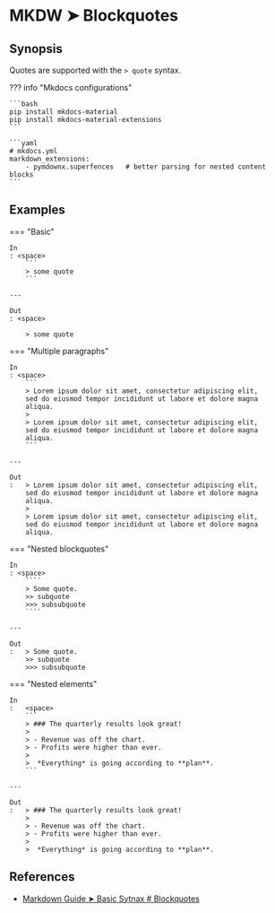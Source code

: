 # MKDW ➤ Blockquotes

## Synopsis

Quotes are supported with the `> quote` syntax.

??? info "Mkdocs configurations"

    ```bash
    pip install mkdocs-material
    pip install mkdocs-material-extensions
    ```

    ```yaml
    # mkdocs.yml
    markdown_extensions:
        - pymdownx.superfences   # better parsing for nested content blocks
    ```

## Examples

=== "Basic"

    In
    : <space>
        ```
        > some quote
        ```

    ---

    Out
    : <space>

        > some quote

=== "Multiple paragraphs"

    In
    : <space>
        ```
        > Lorem ipsum dolor sit amet, consectetur adipiscing elit,
        sed do eiusmod tempor incididunt ut labore et dolore magna
        aliqua.
        >
        > Lorem ipsum dolor sit amet, consectetur adipiscing elit,
        sed do eiusmod tempor incididunt ut labore et dolore magna
        aliqua.
        ```

    ---

    Out
    :   > Lorem ipsum dolor sit amet, consectetur adipiscing elit,
        sed do eiusmod tempor incididunt ut labore et dolore magna
        aliqua.
        >
        > Lorem ipsum dolor sit amet, consectetur adipiscing elit,
        sed do eiusmod tempor incididunt ut labore et dolore magna
        aliqua.

=== "Nested blockquotes"

    In
    : <space>
        ````
        > Some quote.
        >> subquote
        >>> subsubquote
        ````

    ---

    Out
    :   > Some quote.
        >> subquote
        >>> subsubquote

=== "Nested elements"

    In
    :   <space>
        ```
        > ### The quarterly results look great!
        >
        > - Revenue was off the chart.
        > - Profits were higher than ever.
        >
        >  *Everything* is going according to **plan**.
        ```

    ---

    Out
    :   > ### The quarterly results look great!
        >
        > - Revenue was off the chart.
        > - Profits were higher than ever.
        >
        >  *Everything* is going according to **plan**.

## References

- [Markdown Guide ➤ Basic Sytnax # Blockquotes](https://www.markdownguide.org/basic-syntax/#blockquotes-1)
